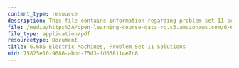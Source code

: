 ```yaml
---
content_type: resource
description: This file contains information regarding problem set 11 solution.
file: /media/https%3A/open-learning-course-data-rc.s3.amazonaws.com/6-685-electric-machines-fall-2013/75825e109686abbd75d3fd638114e7c8_MIT6_685F13_ps11ans.pdf
file_type: application/pdf
resourcetype: Document
title: 6.685 Electric Machines, Problem Set 11 Solutions
uid: 75825e10-9686-abbd-75d3-fd638114e7c8
---
```

